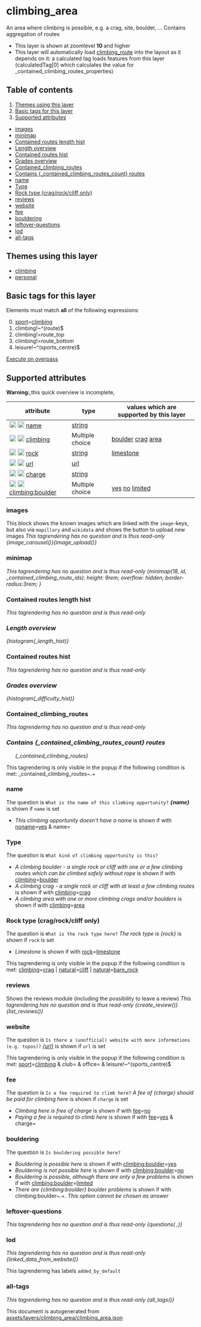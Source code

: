 [//]: # (WARNING: this file is automatically generated. Please find the sources at the bottom and edit those sources)

# climbing_area




An area where climbing is possible, e.g. a crag, site, boulder, … Contains aggregation of routes






 - This layer is shown at zoomlevel **10** and higher
 - This layer will automatically load  [climbing_route](./climbing_route.md)  into the layout as it depends on it:  a calculated tag loads features from this layer (calculatedTag[0] which calculates the value for _contained_climbing_routes_properties)



## Table of contents

1. [Themes using this layer](#themes-using-this-layer)
2. [Basic tags for this layer](#basic-tags-for-this-layer)
3. [Supported attributes](#supported-attributes)
  - [images](#images)
  - [minimap](#minimap)
  - [Contained routes length hist](#contained-routes-length-hist)
  - [Length overview](#length-overview)
  - [Contained routes hist](#contained-routes-hist)
  - [Grades overview](#grades-overview)
  - [Contained_climbing_routes](#contained_climbing_routes)
  - [Contains {_contained_climbing_routes_count} routes](#contains-{_contained_climbing_routes_count}-routes)
  - [name](#name)
  - [Type](#type)
  - [Rock type (crag/rock/cliff only)](#rock-type-(cragrock/cliff-only))
  - [reviews](#reviews)
  - [website](#website)
  - [fee](#fee)
  - [bouldering](#bouldering)
  - [leftover-questions](#leftover-questions)
  - [lod](#lod)
  - [all-tags](#all-tags)

## Themes using this layer



 - [climbing](https://mapcomplete.org/climbing)
 - [personal](https://mapcomplete.org/personal)



## Basic tags for this layer

Elements must match **all** of the following expressions:

0. <a href='https://wiki.openstreetmap.org/wiki/Key:sport' target='_blank'>sport</a>=<a href='https://wiki.openstreetmap.org/wiki/Tag:sport%3Dclimbing' target='_blank'>climbing</a>
1. climbing!~^(route)$
2. climbing!=route_top
3. climbing!=route_bottom
4. leisure!~^(sports_centre)$

[Execute on overpass](http://overpass-turbo.eu/?Q=%5Bout%3Ajson%5D%5Btimeout%3A90%5D%3B%28%20%20%20%20nwr%5B%22sport%22%3D%22climbing%22%5D%5B%22climbing%22!~%22%5E%28route%29%24%22%5D%5B%22climbing%22!%3D%22route_top%22%5D%5B%22climbing%22!%3D%22route_bottom%22%5D%5B%22leisure%22!~%22%5E%28sports_centre%29%24%22%5D%28%7B%7Bbbox%7D%7D%29%3B%0A%29%3Bout%20body%3B%3E%3Bout%20skel%20qt%3B)

## Supported attributes

**Warning:**,this quick overview is incomplete,

| attribute | type | values which are supported by this layer |
-----|-----|----- |
| <a target="_blank" href='https://taginfo.openstreetmap.org/keys/name#values'><img src='https://mapcomplete.org/assets/svg/search.svg' height='18px'></a> <a target="_blank" href='https://taghistory.raifer.tech/?#***/name/'><img src='https://mapcomplete.org/assets/svg/statistics.svg' height='18px'></a> [name](https://wiki.openstreetmap.org/wiki/Key:name) | [string](../SpecialInputElements.md#string) | [](https://wiki.openstreetmap.org/wiki/Tag:name%3D) |
| <a target="_blank" href='https://taginfo.openstreetmap.org/keys/climbing#values'><img src='https://mapcomplete.org/assets/svg/search.svg' height='18px'></a> <a target="_blank" href='https://taghistory.raifer.tech/?#***/climbing/'><img src='https://mapcomplete.org/assets/svg/statistics.svg' height='18px'></a> [climbing](https://wiki.openstreetmap.org/wiki/Key:climbing) | Multiple choice | [boulder](https://wiki.openstreetmap.org/wiki/Tag:climbing%3Dboulder) [crag](https://wiki.openstreetmap.org/wiki/Tag:climbing%3Dcrag) [area](https://wiki.openstreetmap.org/wiki/Tag:climbing%3Darea) |
| <a target="_blank" href='https://taginfo.openstreetmap.org/keys/rock#values'><img src='https://mapcomplete.org/assets/svg/search.svg' height='18px'></a> <a target="_blank" href='https://taghistory.raifer.tech/?#***/rock/'><img src='https://mapcomplete.org/assets/svg/statistics.svg' height='18px'></a> [rock](https://wiki.openstreetmap.org/wiki/Key:rock) | [string](../SpecialInputElements.md#string) | [limestone](https://wiki.openstreetmap.org/wiki/Tag:rock%3Dlimestone) |
| <a target="_blank" href='https://taginfo.openstreetmap.org/keys/url#values'><img src='https://mapcomplete.org/assets/svg/search.svg' height='18px'></a> <a target="_blank" href='https://taghistory.raifer.tech/?#***/url/'><img src='https://mapcomplete.org/assets/svg/statistics.svg' height='18px'></a> [url](https://wiki.openstreetmap.org/wiki/Key:url) | [url](../SpecialInputElements.md#url) |  |
| <a target="_blank" href='https://taginfo.openstreetmap.org/keys/charge#values'><img src='https://mapcomplete.org/assets/svg/search.svg' height='18px'></a> <a target="_blank" href='https://taghistory.raifer.tech/?#***/charge/'><img src='https://mapcomplete.org/assets/svg/statistics.svg' height='18px'></a> [charge](https://wiki.openstreetmap.org/wiki/Key:charge) | [string](../SpecialInputElements.md#string) | [](https://wiki.openstreetmap.org/wiki/Tag:charge%3D) |
| <a target="_blank" href='https://taginfo.openstreetmap.org/keys/climbing:boulder#values'><img src='https://mapcomplete.org/assets/svg/search.svg' height='18px'></a> <a target="_blank" href='https://taghistory.raifer.tech/?#***/climbing%3Aboulder/'><img src='https://mapcomplete.org/assets/svg/statistics.svg' height='18px'></a> [climbing:boulder](https://wiki.openstreetmap.org/wiki/Key:climbing:boulder) | Multiple choice | [yes](https://wiki.openstreetmap.org/wiki/Tag:climbing:boulder%3Dyes) [no](https://wiki.openstreetmap.org/wiki/Tag:climbing:boulder%3Dno) [limited](https://wiki.openstreetmap.org/wiki/Tag:climbing:boulder%3Dlimited) |




### images
This block shows the known images which are linked with the `image`-keys, but also via `mapillary` and `wikidata` and shows the button to upload new images
_This tagrendering has no question and is thus read-only_
*{image_carousel()}{image_upload()}*




### minimap

_This tagrendering has no question and is thus read-only_
*{minimap(18, id, _contained_climbing_route_ids): height: 9rem; overflow: hidden; border-radius:3rem; }*




### Contained routes length hist

_This tagrendering has no question and is thus read-only_
*<h3>Length overview</h3>{histogram(_length_hist)}*




### Contained routes hist

_This tagrendering has no question and is thus read-only_
*<h3>Grades overview</h3>{histogram(_difficulty_hist)}*




### Contained_climbing_routes

_This tagrendering has no question and is thus read-only_
*<h3>Contains {_contained_climbing_routes_count} routes</h3> <ul>{_contained_climbing_routes}</ul>*

This tagrendering is only visible in the popup if the following condition is met: _contained_climbing_routes~.+


### name

The question is `What is the name of this climbing opportunity?`
*<strong>{name}</strong>* is shown if `name` is set


 -  *This climbing opportunity doesn't have a name* is shown if with <a href='https://wiki.openstreetmap.org/wiki/Key:noname' target='_blank'>noname</a>=<a href='https://wiki.openstreetmap.org/wiki/Tag:noname%3Dyes' target='_blank'>yes</a> & name=





### Type

The question is `What kind of climbing opportunity is this?`



 -  *A climbing boulder - a single rock or cliff with one or a few climbing routes which can be climbed safely without rope* is shown if with <a href='https://wiki.openstreetmap.org/wiki/Key:climbing' target='_blank'>climbing</a>=<a href='https://wiki.openstreetmap.org/wiki/Tag:climbing%3Dboulder' target='_blank'>boulder</a>
 -  *A climbing crag - a single rock or cliff with at least a few climbing routes* is shown if with <a href='https://wiki.openstreetmap.org/wiki/Key:climbing' target='_blank'>climbing</a>=<a href='https://wiki.openstreetmap.org/wiki/Tag:climbing%3Dcrag' target='_blank'>crag</a>
 -  *A climbing area with one or more climbing crags and/or boulders* is shown if with <a href='https://wiki.openstreetmap.org/wiki/Key:climbing' target='_blank'>climbing</a>=<a href='https://wiki.openstreetmap.org/wiki/Tag:climbing%3Darea' target='_blank'>area</a>





### Rock type (crag/rock/cliff only)

The question is `What is the rock type here?`
*The rock type is {rock}* is shown if `rock` is set


 -  *Limestone* is shown if with <a href='https://wiki.openstreetmap.org/wiki/Key:rock' target='_blank'>rock</a>=<a href='https://wiki.openstreetmap.org/wiki/Tag:rock%3Dlimestone' target='_blank'>limestone</a>


This tagrendering is only visible in the popup if the following condition is met: <a href='https://wiki.openstreetmap.org/wiki/Key:climbing' target='_blank'>climbing</a>=<a href='https://wiki.openstreetmap.org/wiki/Tag:climbing%3Dcrag' target='_blank'>crag</a> | <a href='https://wiki.openstreetmap.org/wiki/Key:natural' target='_blank'>natural</a>=<a href='https://wiki.openstreetmap.org/wiki/Tag:natural%3Dcliff' target='_blank'>cliff</a> | <a href='https://wiki.openstreetmap.org/wiki/Key:natural' target='_blank'>natural</a>=<a href='https://wiki.openstreetmap.org/wiki/Tag:natural%3Dbare_rock' target='_blank'>bare_rock</a>


### reviews
Shows the reviews module (including the possibility to leave a review)
_This tagrendering has no question and is thus read-only_
*{create_review()}{list_reviews()}*




### website

The question is `Is there a (unofficial) website with more informations (e.g. topos)?`
*<a href='{url}' target='_blank' rel='noopener'>{url}</a>* is shown if `url` is set

This tagrendering is only visible in the popup if the following condition is met: <a href='https://wiki.openstreetmap.org/wiki/Key:sport' target='_blank'>sport</a>=<a href='https://wiki.openstreetmap.org/wiki/Tag:sport%3Dclimbing' target='_blank'>climbing</a> & club= & office= & leisure!~^(sports_centre)$


### fee

The question is `Is a fee required to climb here?`
*A fee of {charge} should be paid for climbing here* is shown if `charge` is set


 -  *Climbing here is free of charge* is shown if with <a href='https://wiki.openstreetmap.org/wiki/Key:fee' target='_blank'>fee</a>=<a href='https://wiki.openstreetmap.org/wiki/Tag:fee%3Dno' target='_blank'>no</a>
 -  *Paying a fee is required to climb here* is shown if with <a href='https://wiki.openstreetmap.org/wiki/Key:fee' target='_blank'>fee</a>=<a href='https://wiki.openstreetmap.org/wiki/Tag:fee%3Dyes' target='_blank'>yes</a> & charge=





### bouldering

The question is `Is bouldering possible here?`



 -  *Bouldering is possible here* is shown if with <a href='https://wiki.openstreetmap.org/wiki/Key:climbing:boulder' target='_blank'>climbing:boulder</a>=<a href='https://wiki.openstreetmap.org/wiki/Tag:climbing:boulder%3Dyes' target='_blank'>yes</a>
 -  *Bouldering is not possible here* is shown if with <a href='https://wiki.openstreetmap.org/wiki/Key:climbing:boulder' target='_blank'>climbing:boulder</a>=<a href='https://wiki.openstreetmap.org/wiki/Tag:climbing:boulder%3Dno' target='_blank'>no</a>
 -  *Bouldering is possible, although there are only a few problems* is shown if with <a href='https://wiki.openstreetmap.org/wiki/Key:climbing:boulder' target='_blank'>climbing:boulder</a>=<a href='https://wiki.openstreetmap.org/wiki/Tag:climbing:boulder%3Dlimited' target='_blank'>limited</a>
 -  *There are {climbing:boulder} boulder problems* is shown if with climbing:boulder~.+. _This option cannot be chosen as answer_





### leftover-questions

_This tagrendering has no question and is thus read-only_
*{questions( ,)}*




### lod

_This tagrendering has no question and is thus read-only_
*{linked_data_from_website()}*


This tagrendering has labels 
`added_by_default`

### all-tags

_This tagrendering has no question and is thus read-only_
*{all_tags()}*




This document is autogenerated from [assets/layers/climbing_area/climbing_area.json](https://github.com/pietervdvn/MapComplete/blob/develop/assets/layers/climbing_area/climbing_area.json)
